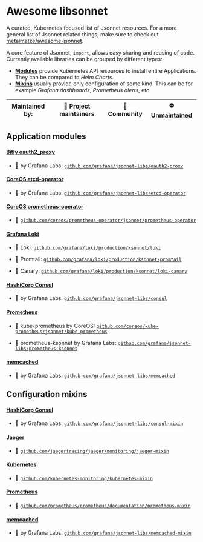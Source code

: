 





# Awesome libsonnet
A curated, Kubernetes focused list of Jsonnet resources. For a more general list
of Jsonnet related things, make sure to check out
[metalmatze/awesome-jsonnet](https://github.com/metalmatze/awesome-jsonnet).

A core feature of Jsonnet, `import`, allows easy sharing and reusing of code.
Currently available libraries can be grouped by different types:

* [**Modules**](#application-modules) provide Kubernetes API resources to install entire Applications.
They can be compared to *Helm Charts*.
* [**Mixins**](#configuration-mixins) usually provide only configuration of some kind. This can be for example *Grafana dashboards*, *Prometheus alerts*, etc
<!-- * **Helpers** are abstract libraries that don't produce anything on their own, but can ease your life. The most prominent example is [`k.libsonnet`](https://github.com/ksonnet/ksonnet-lib). -->

| Maintained by: | :crown: Project maintainers | :busts_in_silhouette: Community | :no_entry: Unmaintained |
|----------------|-----------------------------|---------------------------------|-------------------------|

## Application modules


 
#### [Bitly oauth2_proxy](https://github.com/bitly/oauth2_proxy)



* :busts_in_silhouette:  by Grafana Labs: [`github.com/grafana/jsonnet-libs/oauth2-proxy`](https://github.com/grafana/jsonnet-libs/tree/master/oauth2-proxy)


 

 
#### [CoreOS etcd-operator](https://github.com/coreos/etcd-operator)



* :busts_in_silhouette:  by Grafana Labs: [`github.com/grafana/jsonnet-libs/etcd-operator`](https://github.com/grafana/jsonnet-libs/tree/master/etcd-operator)


 

 
#### [CoreOS prometheus-operator](https://github.com/coreos/prometheus-operator)



* :crown: [`github.com/coreos/prometheus-operator/jsonnet/prometheus-operator`](https://github.com/coreos/prometheus-operator/tree/master/jsonnet/prometheus-operator)


 

 
#### [Grafana Loki](https://grafana.com/loki)



* :crown:  Loki: [`github.com/grafana/loki/production/ksonnet/loki`](https://github.com/grafana/loki/tree/master/production/ksonnet/loki)

* :crown:  Promtail: [`github.com/grafana/loki/production/ksonnet/promtail`](https://github.com/grafana/loki/tree/master/production/ksonnet/promtail)

* :crown:  Canary: [`github.com/grafana/loki/production/ksonnet/loki-canary`](https://github.com/grafana/loki/tree/master/production/ksonnet/loki-canary)


 

 
#### [HashiCorp Consul](https://consul.io)



* :busts_in_silhouette:  by Grafana Labs: [`github.com/grafana/jsonnet-libs/consul`](https://github.com/grafana/jsonnet-libs/tree/master/consul)


 





 
#### [Prometheus](https://prometheus.io)



* :busts_in_silhouette:  kube-prometheus by CoreOS: [`github.com/coreos/kube-prometheus/jsonnet/kube-prometheus`](https://github.com/coreos/kube-prometheus/tree/master/jsonnet/kube-prometheus)

* :busts_in_silhouette:  prometheus-ksonnet by Grafana Labs: [`github.com/grafana/jsonnet-libs/prometheus-ksonnet`](https://github.com/grafana/jsonnet-libs/tree/master/prometheus-ksonnet)


 

 
#### [memcached](https://memcached.org)



* :busts_in_silhouette:  by Grafana Labs: [`github.com/grafana/jsonnet-libs/memcached`](https://github.com/grafana/jsonnet-libs/tree/master/memcached)


 


## Configuration mixins










 
#### [HashiCorp Consul](https://consul.io)



* :busts_in_silhouette:  by Grafana Labs: [`github.com/grafana/jsonnet-libs/consul-mixin`](https://github.com/grafana/jsonnet-libs/tree/master/consul-mixin)


 

 
#### [Jaeger](https://jaegertracing.com)



* :crown: [`github.com/jaegertracing/jaeger/monitoring/jaeger-mixin`](https://github.com/jaegertracing/jaeger/tree/master/monitoring/jaeger-mixin)


 

 
#### [Kubernetes](https://kubernetes.iou)



* :busts_in_silhouette: [`github.com/kubernetes-monitoring/kubernetes-mixin`](github.com/kubernetes-monitoring/kubernetes-mixin)


 

 
#### [Prometheus](https://prometheus.io)



* :crown: [`github.com/prometheus/prometheus/documentation/prometheus-mixin`](https://github.com/prometheus/prometheus/tree/master/documentation/prometheus-mixin)


 

 
#### [memcached](https://memcached.org)



* :busts_in_silhouette:  by Grafana Labs: [`github.com/grafana/jsonnet-libs/memcached-mixin`](https://github.com/grafana/jsonnet-libs/tree/master/memcached-mixin)


 

